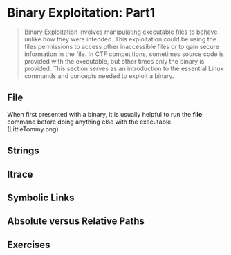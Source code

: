 # Binary Exploitation: Part1
  > Binary Exploitation involves manipulating executable files to behave unlike how they were intended. This exploitation could be using the files permissions to access other inaccessible files or to gain secure information in the file. In CTF competitions, sometimes source code is provided with the executable, but other times only the binary is provided. This section serves as an introduction to the essential Linux commands and concepts needed to exploit a binary.  

## File 
  When first presented with a binary, it is usually helpful to run the **file** command before doing anything else with the executable.
  (LittleTommy.png)
## Strings 

## ltrace 


## Symbolic Links 

## Absolute versus Relative Paths 

## Exercises 
